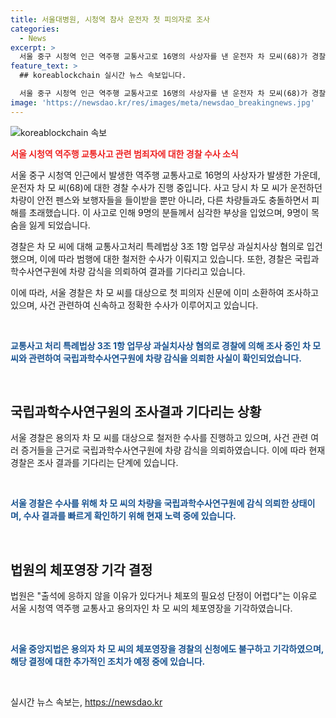 ```yaml
---
title: 서울대병원, 시청역 참사 운전자 첫 피의자로 조사
categories:
  - News
excerpt: >
  서울 중구 시청역 인근 역주행 교통사고로 16명의 사상자를 낸 운전자 차 모씨(68)가 경찰 조사를 받고 있다. 사고로 9명이 숨지며, 차씨는 업무상 과실치사상 혐의로 입건됐다. 경찰은 차량 감식 결과를 기다리고 있으나 법원은 체포영장을 기각했다. 사망자 추모를 위해 현장에는 국화와 술이 놓였고, 이 사고는 큰 충격을 주고 있다.
feature_text: >
  ## koreablockchain 실시간 뉴스 속보입니다.

  서울 중구 시청역 인근 역주행 교통사고로 16명의 사상자를 낸 운전자 차 모씨(68)가 경찰 조사를 받고 있다. 사고로 9명이 숨지며, 차씨는 업무상 과실치사상 혐의로 입건됐다. 경찰은 차량 감식 결과를 기다리고 있으나 법원은 체포영장을 기각했다. 사망자 추모를 위해 현장에는 국화와 술이 놓였고, 이 사고는 큰 충격을 주고 있다.
image: 'https://newsdao.kr/res/images/meta/newsdao_breakingnews.jpg'
---
```


<p><img src="https://newsdao.kr/res/images/meta/newsdao_breakingnews.jpg" alt="koreablockchain 속보" /></p>

<p><b><span style="color: #ee2323;">서울 시청역 역주행 교통사고 관련 범죄자에 대한 경찰 수사 소식</span></b></p>

<p>서울 중구 시청역 인근에서 발생한 역주행 교통사고로 16명의 사상자가 발생한 가운데, 운전자 차 모 씨(68)에 대한 경찰 수사가 진행 중입니다. 사고 당시 차 모 씨가 운전하던 차량이 안전 펜스와 보행자들을 들이받을 뿐만 아니라, 다른 차량들과도 충돌하면서 피해를 초래했습니다. 이 사고로 인해 9명의 분들께서 심각한 부상을 입었으며, 9명이 목숨을 잃게 되었습니다. </p>

<p>경찰은 차 모 씨에 대해 교통사고처리 특례법상 3조 1항 업무상 과실치사상 혐의로 입건했으며, 이에 따라 범행에 대한 철저한 수사가 이뤄지고 있습니다. 또한, 경찰은 국립과학수사연구원에 차량 감식을 의뢰하여 결과를 기다리고 있습니다. </p>

<p>이에 따라, 서울 경찰은 차 모 씨를 대상으로 첫 피의자 신문에 이미 소환하여 조사하고 있으며, 사건 관련하여 신속하고 정확한 수사가 이루어지고 있습니다.</p>

<p data-ke-size="size16">&nbsp;</p>

<p><b><span style="color: #1a5490;">교통사고 처리 특례법상 3조 1항 업무상 과실치사상 혐의로 경찰에 의해 조사 중인 차 모 씨와 관련하여 국립과학수사연구원에 차량 감식을 의뢰한 사실이 확인되었습니다.</span></b></p>

<p data-ke-size="size16">&nbsp;</p>

<h2 data-ke-size="size26">국립과학수사연구원의 조사결과 기다리는 상황</h2>

<p>서울 경찰은 용의자 차 모 씨를 대상으로 철저한 수사를 진행하고 있으며, 사건 관련 여러 증거들을 근거로 국립과학수사연구원에 차량 감식을 의뢰하였습니다. 이에 따라 현재 경찰은 조사 결과를 기다리는 단계에 있습니다.</p>

<p data-ke-size="size16">&nbsp;</p>

<p><b><span style="color: #1a5490;">서울 경찰은 수사를 위해 차 모 씨의 차량을 국립과학수사연구원에 감식 의뢰한 상태이며, 수사 결과를 빠르게 확인하기 위해 현재 노력 중에 있습니다. </span></b></p>

<p data-ke-size="size16">&nbsp;</p>

<h2 data-ke-size="size26">법원의 체포영장 기각 결정</h2>

<p>법원은 "출석에 응하지 않을 이유가 있다거나 체포의 필요성 단정이 어렵다"는 이유로 서울 시청역 역주행 교통사고 용의자인 차 모 씨의 체포영장을 기각하였습니다.</p>

<p data-ke-size="size16">&nbsp;</p>

<p><b><span style="color: #1a5490;">서울 중앙지법은 용의자 차 모 씨의 체포영장을 경찰의 신청에도 불구하고 기각하였으며, 해당 결정에 대한 추가적인 조치가 예정 중에 있습니다.</span></b></p>

<p data-ke-size="size16">&nbsp;</p>
실시간 뉴스 속보는, <a href="https://newsdao.kr" rel="dofollow">https://newsdao.kr</a>


